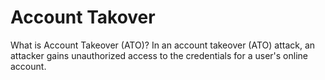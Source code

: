 # Account Takover

What is Account Takeover (ATO)? In an account takeover (ATO) attack, an attacker gains unauthorized access to the credentials for a user's online account.
